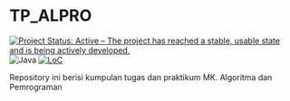 # TP_ALPRO
[![Project Status: Active – The project has reached a stable, usable state and is being actively developed.](https://www.repostatus.org/badges/latest/active.svg)](https://www.repostatus.org/#active)
![Java](https://img.shields.io/badge/Java-7+-brightgreen.svg)
[![LoC](https://tokei.rs/b1/github/harisfi/TP_ALPRO)](https://github.com/harisfi/TP_ALPRO)

Repository ini berisi kumpulan tugas dan praktikum MK. Algoritma dan Pemrograman
